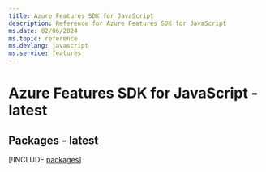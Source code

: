 ```yaml
---
title: Azure Features SDK for JavaScript
description: Reference for Azure Features SDK for JavaScript
ms.date: 02/06/2024
ms.topic: reference
ms.devlang: javascript
ms.service: features
---
```

# Azure Features SDK for JavaScript - latest
## Packages - latest
[!INCLUDE [packages](features-index.md)]
